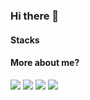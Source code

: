 ### Hi there 👋

<p></p>
<h4>Stacks</h4>



<h4>More about me?</h4>
<a href="https://github.com/onmay16" target="_blank"><img src="https://img.shields.io/badge/GitHub-24282e?style=flat-square&logo=GitHub&logoColor=ffffff"/></a>
<a href="https://www.linkedin.com/in/sugyeong-hong-01a04317a/" target="_blank"><img src="https://img.shields.io/badge/LinkedIn-0A66C2?style=flat-square&logo=LinkedIn&logoColor=ffffff"/></a>
<a href="mailto:onmay16@gmail.com" target="_blank"><img src="https://img.shields.io/badge/Sugyeong/May-EA4335?style=flat-square&logo=Gmail&logoColor=ffffff"/></a>
<a href="https://www.instagram.com/espacedemay/" target="_blank"><img src="https://img.shields.io/badge/espacedemay-E4405F?style=flat-square&logo=Instagram&logoColor=ffffff"/></a>



<!--
**onmay16/onmay16** is a ✨ _special_ ✨ repository because its `README.md` (this file) appears on your GitHub profile.

Here are some ideas to get you started:

- 🔭 I’m currently working on ...
- 🌱 I’m currently learning ...
- 👯 I’m looking to collaborate on ...
- 🤔 I’m looking for help with ...
- 💬 Ask me about ...
- 📫 How to reach me: ...
- 😄 Pronouns: ...
- ⚡ Fun fact: ...
-->
